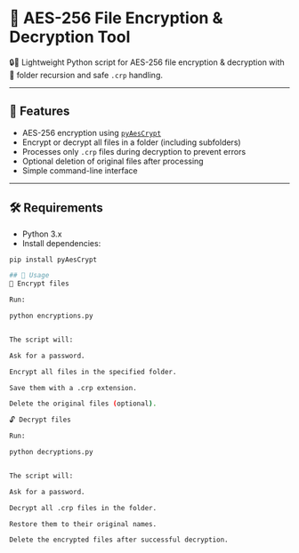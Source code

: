 # 🔐 AES-256 File Encryption & Decryption Tool

🔒💾 Lightweight Python script for AES-256 file encryption & decryption with 📂 folder recursion and safe `.crp` handling.

---

## 📌 Features
- AES-256 encryption using [`pyAesCrypt`](https://pypi.org/project/pyAesCrypt/)
- Encrypt or decrypt all files in a folder (including subfolders)
- Processes only `.crp` files during decryption to prevent errors
- Optional deletion of original files after processing
- Simple command-line interface

---

## 🛠 Requirements
- Python 3.x  
- Install dependencies:
```bash
pip install pyAesCrypt

## 🚀 Usage
🔐 Encrypt files

Run:

python encryptions.py


The script will:

Ask for a password.

Encrypt all files in the specified folder.

Save them with a .crp extension.

Delete the original files (optional).

🔓 Decrypt files

Run:

python decryptions.py


The script will:

Ask for a password.

Decrypt all .crp files in the folder.

Restore them to their original names.

Delete the encrypted files after successful decryption.
